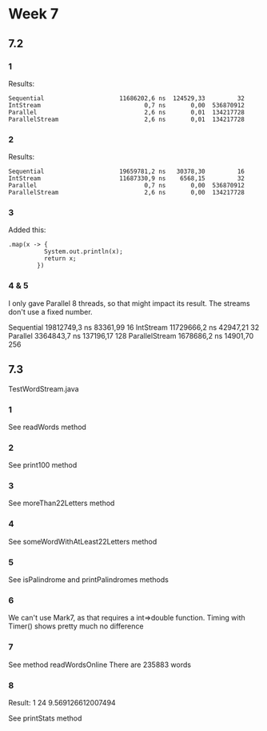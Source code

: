 # Week 7

## 7.2

### 1

Results:
```
Sequential                     11686202,6 ns  124529,33         32
IntStream                             0,7 ns       0,00  536870912
Parallel                              2,6 ns       0,01  134217728
ParallelStream                        2,6 ns       0,01  134217728
```
### 2

Results:

```
Sequential                     19659781,2 ns   30378,30         16
IntStream                      11687330,9 ns    6568,15         32
Parallel                              0,7 ns       0,00  536870912
ParallelStream                        2,6 ns       0,00  134217728
```

### 3

Added this:
```
.map(x -> {
          System.out.println(x);
          return x;
        })
```

### 4 & 5

I only gave Parallel 8 threads, so that might impact its result. The streams don't use a fixed number.

Sequential                     19812749,3 ns   83361,99         16
IntStream                      11729666,2 ns   42947,21         32
Parallel                        3364843,7 ns  137196,17        128
ParallelStream                  1678686,2 ns   14901,70        256

## 7.3

TestWordStream.java

### 1

See readWords method

### 2

See print100 method

### 3

See moreThan22Letters method

### 4

See someWordWithAtLeast22Letters method

### 5

See isPalindrome and printPalindromes methods

### 6

We can't use Mark7, as that requires a int=>double function.
Timing with Timer() shows pretty much no difference

### 7

See method readWordsOnline
There are 235883 words

### 8

Result: 1 24 9.569126612007494

See printStats method
